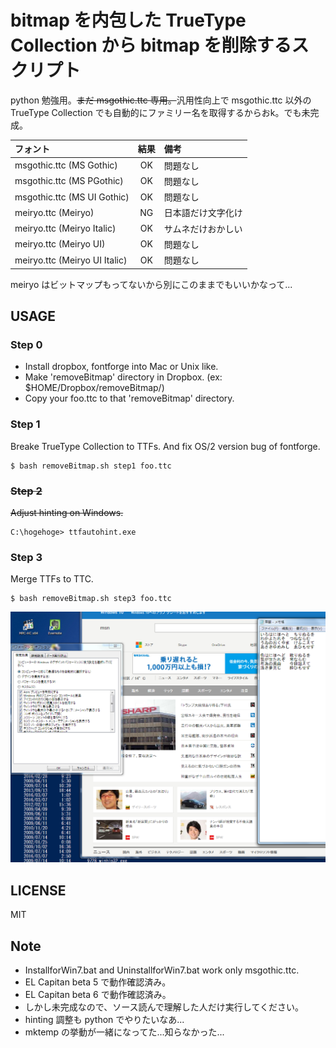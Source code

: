 # bitmap を内包した TrueType Collection から bitmap を削除するスクリプト

python 勉強用。~~まだ msgothic.ttc 専用。~~汎用性向上で msgothic.ttc 以外の TrueType Collection でも自動的にファミリー名を取得するからおk。でも未完成。

| フォント                      | 結果 | 備考               |
|:------------------------------|:----:|:-------------------|
| msgothic.ttc (MS Gothic)      | OK   | 問題なし           |
| msgothic.ttc (MS PGothic)     | OK   | 問題なし           |
| msgothic.ttc (MS UI Gothic)   | OK   | 問題なし           |
| meiryo.ttc (Meiryo)           | NG   | 日本語だけ文字化け |
| meiryo.ttc (Meiryo Italic)    | OK   | サムネだけおかしい |
| meiryo.ttc (Meiryo UI)        | OK   | 問題なし           |
| meiryo.ttc (Meiryo UI Italic) | OK   | 問題なし           |

meiryo はビットマップもってないから別にこのままでもいいかなって...

## USAGE

### Step 0
- Install dropbox, fontforge into Mac or Unix like.
- Make 'removeBitmap' directory in Dropbox. (ex: $HOME/Dropbox/removeBitmap/)
- Copy your foo.ttc to that 'removeBitmap' directory.

### Step 1
Breake TrueType Collection to TTFs. And fix OS/2 version bug of fontforge.
```
$ bash removeBitmap.sh step1 foo.ttc
```
### ~~Step 2~~
~~Adjust hinting on Windows.~~
```
C:\hogehoge> ttfautohint.exe
```
### Step 3
Merge TTFs to TTC.
```
$ bash removeBitmap.sh step3 foo.ttc
```
![result](./images/msgss.png)

## LICENSE

MIT

## Note
- InstallforWin7.bat and UninstallforWin7.bat work only msgothic.ttc.
- EL Capitan beta 5 で動作確認済み。
- EL Capitan beta 6 で動作確認済み。
- しかし未完成なので、ソース読んで理解した人だけ実行してください。
- hinting 調整も python でやりたいなあ...
- mktemp の挙動が一緒になってた...知らなかった...
